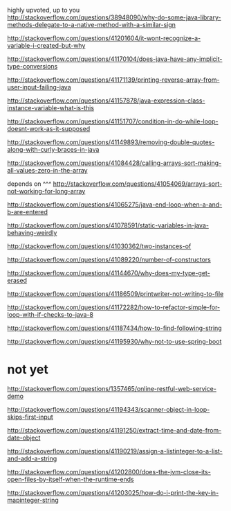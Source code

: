highly upvoted, up to you http://stackoverflow.com/questions/38948090/why-do-some-java-library-methods-delegate-to-a-native-method-with-a-similar-sign

http://stackoverflow.com/questions/41201604/it-wont-recognize-a-variable-i-created-but-why

http://stackoverflow.com/questions/41170104/does-java-have-any-implicit-type-conversions

http://stackoverflow.com/questions/41171139/printing-reverse-array-from-user-input-failing-java

http://stackoverflow.com/questions/41157878/java-expression-class-instance-variable-what-is-this

http://stackoverflow.com/questions/41151707/condition-in-do-while-loop-doesnt-work-as-it-supposed

http://stackoverflow.com/questions/41149893/removing-double-quotes-along-with-curly-braces-in-java

http://stackoverflow.com/questions/41084428/calling-arrays-sort-making-all-values-zero-in-the-array

depends on ^^^ http://stackoverflow.com/questions/41054069/arrays-sort-not-working-for-long-array

http://stackoverflow.com/questions/41065275/java-end-loop-when-a-and-b-are-entered

http://stackoverflow.com/questions/41078591/static-variables-in-java-behaving-weirdly

http://stackoverflow.com/questions/41030362/two-instances-of

http://stackoverflow.com/questions/41089220/number-of-constructors

http://stackoverflow.com/questions/41144670/why-does-my-type-get-erased

http://stackoverflow.com/questions/41186509/printwriter-not-writing-to-file

http://stackoverflow.com/questions/41172282/how-to-refactor-simple-for-loop-with-if-checks-to-java-8

http://stackoverflow.com/questions/41187434/how-to-find-following-string

http://stackoverflow.com/questions/41195930/why-not-to-use-spring-boot

not yet
====

http://stackoverflow.com/questions/1357465/online-restful-web-service-demo

http://stackoverflow.com/questions/41194343/scanner-object-in-loop-skips-first-input

http://stackoverflow.com/questions/41191250/extract-time-and-date-from-date-object

http://stackoverflow.com/questions/41190219/assign-a-listinteger-to-a-list-and-add-a-string

http://stackoverflow.com/questions/41202800/does-the-jvm-close-its-open-files-by-itself-when-the-runtime-ends

http://stackoverflow.com/questions/41203025/how-do-i-print-the-key-in-mapinteger-string